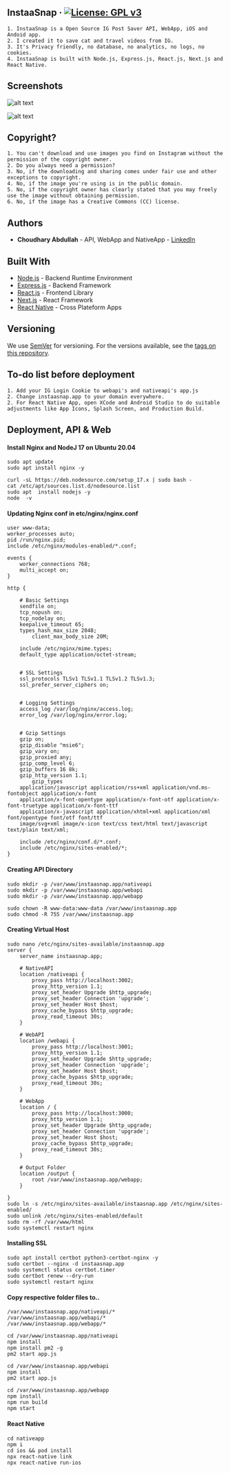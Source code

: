 ## InstaaSnap &middot; [![License: GPL v3](https://img.shields.io/badge/License-GPLv3-blue.svg)](https://www.gnu.org/licenses/gpl-3.0)

```
1. InstaaSnap is a Open Source IG Post Saver API, WebApp, iOS and Andoid app.
2. I created it to save cat and travel videos from IG.
3. It's Privacy friendly, no database, no analytics, no logs, no cookies.
4. InstaaSnap is built with Node.js, Express.js, React.js, Next.js and React Native. 
```

## Screenshots

![alt text](https://github.com/twoabd/InstaaSnap/blob/main/webapp/docs/webapp.gif?raw=true)   

![alt text](https://github.com/twoabd/InstaaSnap/blob/main/nativeapp/docs/nativeapp.gif?raw=true)


## Copyright?
```
1. You can't download and use images you find on Instagram without the permission of the copyright owner. 
2. Do you always need a permission?
3. No, if the downloading and sharing comes under fair use and other exceptions to copyright.
4. No, if the image you're using is in the public domain.
5. No, if the copyright owner has clearly stated that you may freely use the image without obtaining permission.
6. No, if the image has a Creative Commons (CC) license.
```

## Authors

* **Choudhary Abdullah** - API, WebApp and NativeApp  - [LinkedIn](https://www.linkedin.com/in/abdullahchoudhary/)  


## Built With

* [Node.js](https://nodejs.org) - Backend Runtime Environment
* [Express.js](https://expressjs.com) - Backend Framework
* [React.js](https://nodejs.org) - Frontend Library
* [Next.js](https://expressjs.com) - React Framework
* [React Native](https://reactnative.dev) - Cross Plateform Apps


## Versioning

We use [SemVer](http://semver.org/) for versioning. For the versions available, see the [tags on this repository](https://github.com/twoabd/CompressioWeb/tags). 


## To-do list before deployment

```
1. Add your IG Login Cookie to webapi's and nativeapi's app.js
2. Change instaasnap.app to your domain everywhere.
2. For React Native App, open XCode and Android Studio to do suitable adjustments like App Icons, Splash Screen, and Production Build.
```
## Deployment, API & Web

#### Install Nginx and NodeJ 17 on Ubuntu 20.04
```
sudo apt update
sudo apt install nginx -y

curl -sL https://deb.nodesource.com/setup_17.x | sudo bash -
cat /etc/apt/sources.list.d/nodesource.list
sudo apt  install nodejs -y
node  -v
```

#### Updating Nginx conf in etc/nginx/nginx.conf
```
user www-data;
worker_processes auto;
pid /run/nginx.pid;
include /etc/nginx/modules-enabled/*.conf;

events {
	worker_connections 768;
	multi_accept on;
}

http {

	# Basic Settings
	sendfile on;
	tcp_nopush on;
	tcp_nodelay on;
	keepalive_timeout 65;
	types_hash_max_size 2048;
        client_max_body_size 20M;

	include /etc/nginx/mime.types;
	default_type application/octet-stream;


	# SSL Settings
	ssl_protocols TLSv1 TLSv1.1 TLSv1.2 TLSv1.3;
	ssl_prefer_server_ciphers on;


	# Logging Settings
	access_log /var/log/nginx/access.log;
	error_log /var/log/nginx/error.log;


	# Gzip Settings
	gzip on; 
	gzip_disable "msie6";
	gzip_vary on;
	gzip_proxied any;
	gzip_comp_level 6;
	gzip_buffers 16 8k;
	gzip_http_version 1.1;
        gzip_types 
	application/javascript application/rss+xml application/vnd.ms-fontobject application/x-font 
	application/x-font-opentype application/x-font-otf application/x-font-truetype application/x-font-ttf 
	application/x-javascript application/xhtml+xml application/xml font/opentype font/otf font/ttf 
	image/svg+xml image/x-icon text/css text/html text/javascript text/plain text/xml;

	include /etc/nginx/conf.d/*.conf;
	include /etc/nginx/sites-enabled/*;
}
```

#### Creating API Directory

```
sudo mkdir -p /var/www/instaasnap.app/nativeapi
sudo mkdir -p /var/www/instaasnap.app/webapi
sudo mkdir -p /var/www/instaasnap.app/webapp

sudo chown -R www-data:www-data /var/www/instaasnap.app
sudo chmod -R 755 /var/www/instaasnap.app
```

#### Creating Virtual Host
```
sudo nano /etc/nginx/sites-available/instaasnap.app
server {
    server_name instaasnap.app;
   
    # NativeAPI
    location /nativeapi {
        proxy_pass http://localhost:3002;
        proxy_http_version 1.1;
        proxy_set_header Upgrade $http_upgrade;
        proxy_set_header Connection 'upgrade';
        proxy_set_header Host $host;
        proxy_cache_bypass $http_upgrade;
        proxy_read_timeout 30s;
    }
    
    # WebAPI
    location /webapi {
        proxy_pass http://localhost:3001;
        proxy_http_version 1.1;
        proxy_set_header Upgrade $http_upgrade;
        proxy_set_header Connection 'upgrade';
        proxy_set_header Host $host;
        proxy_cache_bypass $http_upgrade;
        proxy_read_timeout 30s;
    }
    
    # WebApp
    location / {
        proxy_pass http://localhost:3000;
        proxy_http_version 1.1;
        proxy_set_header Upgrade $http_upgrade;
        proxy_set_header Connection 'upgrade';
        proxy_set_header Host $host;
        proxy_cache_bypass $http_upgrade;
        proxy_read_timeout 30s;
    }

    # Output Folder
    location /output {
        root /var/www/instaasnap.app/webapp;
    }

}
sudo ln -s /etc/nginx/sites-available/instaasnap.app /etc/nginx/sites-enabled/
sudo unlink /etc/nginx/sites-enabled/default
sudo rm -rf /var/www/html
sudo systemctl restart nginx
```

#### Installing SSL
```
sudo apt install certbot python3-certbot-nginx -y
sudo certbot --nginx -d instaasnap.app
sudo systemctl status certbot.timer
sudo certbot renew --dry-run
sudo systemctl restart nginx
```

#### Copy respective folder files to..
```
/var/www/instaasnap.app/nativeapi/*
/var/www/instaasnap.app/webapi/*
/var/www/instaasnap.app/webapp/*

cd /var/www/instaasnap.app/nativeapi
npm install
npm install pm2 -g
pm2 start app.js

cd /var/www/instaasnap.app/webapi
npm install
pm2 start app.js

cd /var/www/instaasnap.app/webapp
npm install
npm run build
npm start
```

#### React Native
```
cd nativeapp
npm i
cd ios && pod install 
npx react-native link
npx react-native run-ios 
```

